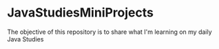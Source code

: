 # JavaStudiesMiniProjects
The objective of this repository is to share what I'm learning on my daily Java Studies
